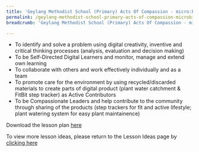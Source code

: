```yaml
---
title: 'Geylang Methodist School (Primary) Acts Of Compassion - micro:bit'
permalink: /geylang-methodist-school-primary-acts-of-compassion-microbit/
breadcrumb: 'Geylang Methodist School (Primary) Acts Of Compassion - micro:bit'

---
```




* To identify and solve a problem using digital creativity, inventive and critical thinking processes (analysis, evaluation and decision making)
* To be Self-Directed Digital Learners and monitor, manage and extend own learning
* To collaborate with others and work effectively individually and as a team
* To promote care for the environment by using recycled/discarded materials to create parts of digital product (plant water catchment & FitBit step tracker) as Active Contributors
* To be Compassionate Leaders and help contribute to the community through sharing of the products (step trackers for fit and active lifestyle; plant watering system for easy plant maintainence)

Download the lesson plan [here](/files/lesson-plans/primary-schools/humanities/geylang-methodist-school-primary-acts-of-compassion-microbit.zip)

To view more lesson ideas, please return to the Lesson Ideas page by [clicking here](/in-schools/digital-maker/lesson-ideas-primary/)
